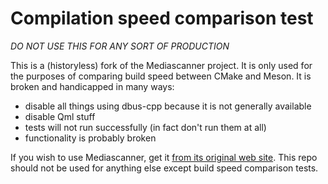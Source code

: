 # Compilation speed comparison test

*DO NOT USE THIS FOR ANY SORT OF PRODUCTION*

This is a (historyless) fork of the Mediascanner project. It is only
used for the purposes of comparing build speed between CMake and
Meson. It is broken and handicapped in many ways:

 - disable all things using dbus-cpp because it is not generally available
 - disable Qml stuff
 - tests will not run successfully (in fact don't run them at all)
 - functionality is probably broken

If you wish to use Mediascanner, get it [from its original web
site](https://launchpad.net/mediascanner2). This repo should not be
used for anything else except build speed comparison tests.